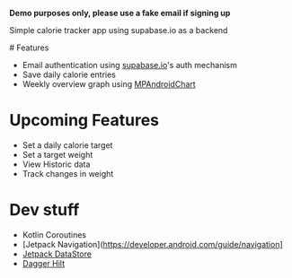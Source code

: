 **Demo purposes only, please use a fake email if signing up**

Simple calorie tracker app using supabase.io as a backend

# Features

- Email authentication using [supabase.io](https://app.supabase.io/)'s auth mechanism
- Save daily calorie entries
- Weekly overview graph using [MPAndroidChart](https://github.com/PhilJay/MPAndroidChart)

# Upcoming Features

- Set a daily calorie target
- Set a target weight
- View Historic data
- Track changes in weight

# Dev stuff
- Kotlin Coroutines
- [Jetpack Navigation](https://developer.android.com/guide/navigation]
- [Jetpack DataStore](https://developer.android.com/topic/libraries/architecture/datastore)
- [Dagger Hilt](https://dagger.dev/hilt/)

